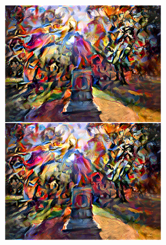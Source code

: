 ![1000 x100 (2).png](https://github.com/Acejv21/Ace_Code/blob/master/1000%20x100%20(2).png?raw=true)
![1000 x100 (2).png](https://github.com/Acejv21/Ace_Code/blob/master/1000%20x100%20(2).png?raw=true)
